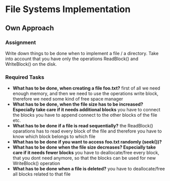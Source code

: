 # File Systems Implementation
## Own Approach

### Assignment
Write down things to be done when to implement a file / a directory.
Take into account that you have only the operations ReadBlock() and WriteBlock() on the disk.

### Required Tasks
- **What has to be done, when creating a file foo.txt?**
first of all we need enough memory, and then we need to use the operations write block, therefore we need some kind of free space manager
- **What has to be done, when the file size has to be increased? Especially take care if it needs additional blocks**
you have to connect the blocks you have to append connect to the other blocks of the file etc.
- **What has to be done if a file is read sequentially?**
the ReadBlock() oparations has to read every block of the file and therefore you have to know which block belongs to which file
- **What has to be done if you want to access foo.txt randomly (seek())?**
- **What has to be done when the file size decreases? Especially take care if it needs fewer blocks**
you have to deallocate/free every block, that you dont need anymore, so that the blocks can be used for new WriteBlock() operation
- **What has to be done when a file is deleted?**
you have to deallocate/free all blocks related to that file
